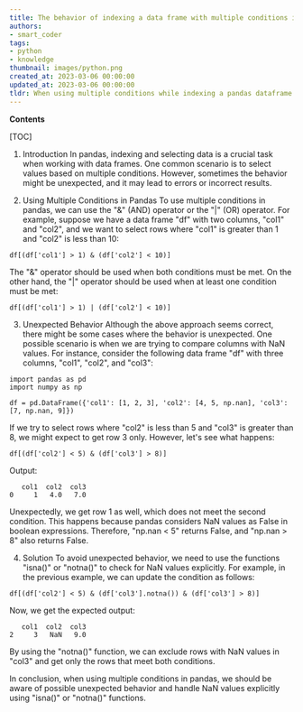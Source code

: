 ```yaml
---
title: The behavior of indexing a data frame with multiple conditions in pandas is not what was expected
authors:
- smart_coder
tags:
- python
- knowledge
thumbnail: images/python.png
created_at: 2023-03-06 00:00:00
updated_at: 2023-03-06 00:00:00
tldr: When using multiple conditions while indexing a pandas dataframe in Python, the ‘&’ operator should be used instead of the ‘and’ operator.
---
```


**Contents**

[TOC]

1. Introduction
In pandas, indexing and selecting data is a crucial task when working with data frames. One common scenario is to select values based on multiple conditions. However, sometimes the behavior might be unexpected, and it may lead to errors or incorrect results.

2. Using Multiple Conditions in Pandas
To use multiple conditions in pandas, we can use the "&" (AND) operator or the "|" (OR) operator. For example, suppose we have a data frame "df" with two columns, "col1" and "col2", and we want to select rows where "col1" is greater than 1 and "col2" is less than 10:

```
df[(df['col1'] > 1) & (df['col2'] < 10)]
```

The "&" operator should be used when both conditions must be met. On the other hand, the "|" operator should be used when at least one condition must be met:

```
df[(df['col1'] > 1) | (df['col2'] < 10)]
```

3. Unexpected Behavior
Although the above approach seems correct, there might be some cases where the behavior is unexpected. One possible scenario is when we are trying to compare columns with NaN values. For instance, consider the following data frame "df" with three columns, "col1", "col2", and "col3":

```
import pandas as pd
import numpy as np

df = pd.DataFrame({'col1': [1, 2, 3], 'col2': [4, 5, np.nan], 'col3': [7, np.nan, 9]})
```

If we try to select rows where "col2" is less than 5 and "col3" is greater than 8, we might expect to get row 3 only. However, let's see what happens:

```
df[(df['col2'] < 5) & (df['col3'] > 8)]
```

Output:

```
   col1  col2  col3
0     1   4.0   7.0
```

Unexpectedly, we get row 1 as well, which does not meet the second condition. This happens because pandas considers NaN values as False in boolean expressions. Therefore, "np.nan < 5" returns False, and "np.nan > 8" also returns False.

4. Solution
To avoid unexpected behavior, we need to use the functions "isna()" or "notna()" to check for NaN values explicitly. For example, in the previous example, we can update the condition as follows:

```
df[(df['col2'] < 5) & (df['col3'].notna()) & (df['col3'] > 8)]
```

Now, we get the expected output:

```
   col1  col2  col3
2     3   NaN   9.0
```

By using the "notna()" function, we can exclude rows with NaN values in "col3" and get only the rows that meet both conditions. 

In conclusion, when using multiple conditions in pandas, we should be aware of possible unexpected behavior and handle NaN values explicitly using "isna()" or "notna()" functions.
